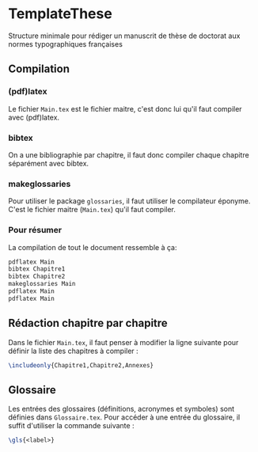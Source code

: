 # TemplateThese
Structure minimale pour rédiger un manuscrit de thèse de doctorat aux normes typographiques françaises

## Compilation
### (pdf)latex
Le fichier ``Main.tex`` est le fichier maitre, c'est donc lui qu'il faut compiler avec (pdf)latex. 

### bibtex
On a une bibliographie par chapitre, il faut donc compiler chaque chapitre séparément avec bibtex.

### makeglossaries
Pour utiliser le package ``glossaries``, il faut utiliser le compilateur éponyme. C'est le fichier maitre (``Main.tex``) qu'il faut compiler.

### Pour résumer
La compilation de tout le document ressemble à ça:
```bash
pdflatex Main
bibtex Chapitre1
bibtex Chapitre2
makeglossaries Main
pdflatex Main
pdflatex Main
````

## Rédaction chapitre par chapitre
Dans le fichier ``Main.tex``, il faut penser à modifier la ligne suivante pour définir la liste des chapitres à compiler :
````latex
\includeonly{Chapitre1,Chapitre2,Annexes}
````

## Glossaire
Les entrées des glossaires (définitions, acronymes et symboles) sont définies dans ``Glossaire.tex``. Pour accéder à une entrée du glossaire, il suffit d'utiliser la commande suivante :
````latex
\gls{<label>}
````
